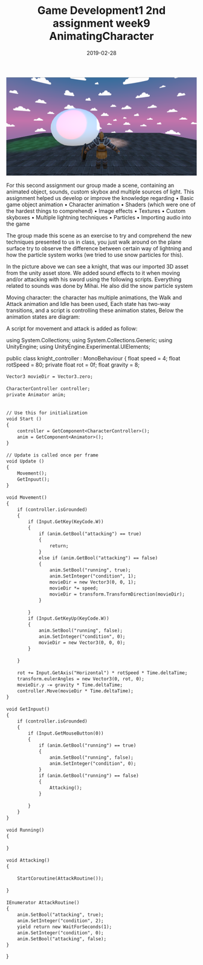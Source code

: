 ﻿---
layout: post
title: "Game Development1 2nd assignment week9 AnimatingCharacter"
date: 2019-02-28
---

<img src="../blog/images/second/main.png">

For this second assignment our group made a scene, containing an animated object, sounds, custom skybox and multiple sources of light.
    This assignment helped us develop or improve the knowledge regarding
•   Basic game object animation
•   Character animation
•   Shaders (which were one of the hardest things to comprehend)
•   Image effects
•   Textures
•   Custom skyboxes
•   Multiple lightning techniques
•   Particles 
•   Importing audio into the game

The group made this scene as an exercise to try and comprehend the new techniques presented to us in class, you just walk around on the plane surface try to observe the difference between certain way of lightning and how the particle system works (we tried to use snow particles for this).
 


In the picture above we can see a knight, that was our imported 3D asset from the unity asset store. We added sound effects to it when moving and/or attacking with his sword using the following scripts. Everything related to sounds was done by Mihai. He also did the snow particle system

Moving character:
the character has multiple animations, the Walk and Attack animation and Idle has been used, 
Each state has two-way transitions, and a script is controlling these animation states,
Below the animation states are diagram:
 

A script for movement and attack is added as follow:

using System.Collections;
using System.Collections.Generic;
using UnityEngine;
using UnityEngine.Experimental.UIElements;

public class knight_controller : MonoBehaviour
{
    float speed = 4;
    float rotSpeed = 80;
    private float rot = 0f;
    float gravity = 8;

    Vector3 movieDir = Vector3.zero;

    CharacterController controller;
    private Animator anim;


    // Use this for initialization
    void Start ()
    {
        controller = GetComponent<CharacterController>();
        anim = GetComponent<Animator>();
    }
	
	// Update is called once per frame
	void Update ()
    {
        Movement();
        GetInpuut();
    }

    void Movement()
    {
        if (controller.isGrounded)
        {
            if (Input.GetKey(KeyCode.W))
            {
                if (anim.GetBool("attacking") == true)
                {
                    return;
                }
                else if (anim.GetBool("attacking") == false)
                {
                    anim.SetBool("running", true);
                    anim.SetInteger("condition", 1);
                    movieDir = new Vector3(0, 0, 1);
                    movieDir *= speed;
                    movieDir = transform.TransformDirection(movieDir);
                }

            }
            if (Input.GetKeyUp(KeyCode.W))
            {
                anim.SetBool("running", false);
                anim.SetInteger("condition", 0);
                movieDir = new Vector3(0, 0, 0);
            }

        }

        rot += Input.GetAxis("Horizontal") * rotSpeed * Time.deltaTime;
        transform.eulerAngles = new Vector3(0, rot, 0);
        movieDir.y -= gravity * Time.deltaTime;
        controller.Move(movieDir * Time.deltaTime);
    }

    void GetInpuut()
    {
        if (controller.isGrounded)
        {
            if (Input.GetMouseButton(0))
            {
                if (anim.GetBool("running") == true)
                {
                    anim.SetBool("running", false);
                    anim.SetInteger("condition", 0);
                }
                if (anim.GetBool("running") == false)
                {
                    Attacking();
                }
                
            }
        }
    }

    void Running()
    {

    }
    
    void Attacking()
    {

        StartCoroutine(AttackRoutine());
        
    }

    IEnumerator AttackRoutine()
    {
        anim.SetBool("attacking", true);
        anim.SetInteger("condition", 2);
        yield return new WaitForSeconds(1);
        anim.SetInteger("condition", 0);
        anim.SetBool("attacking", false);
    }
}
